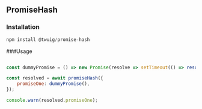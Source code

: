 ## PromiseHash

### Installation

```javascript
npm install @twuig/promise-hash
```


###Usage

```javascript

const dummyPromise = () => new Promise(resolve => setTimeout(() => resolve('hi'), 2500));

const resolved = await promiseHash({
    promiseOne: dummyPromise(),
});

console.warn(resolved.promiseOne);

```
